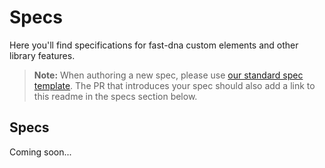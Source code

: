 # Specs

Here you'll find specifications for fast-dna custom elements and other library features.

> **Note:** When authoring a new spec, please use [our standard spec template](./template.md). The PR that introduces your spec should also add a link to this readme in the specs section below.

## Specs

Coming soon...